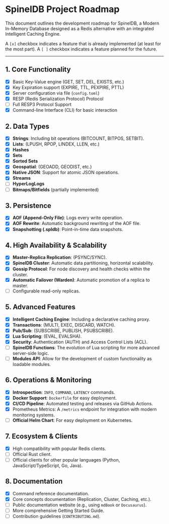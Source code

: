 # SpinelDB Project Roadmap

This document outlines the development roadmap for SpinelDB, a Modern In-Memory Database designed as a Redis alternative with an integrated Intelligent Caching Engine.

A `[x]` checkbox indicates a feature that is already implemented (at least for the most part). A `[ ]` checkbox indicates a feature planned for the future.

---

## 1. Core Functionality

- [x] Basic Key-Value engine (GET, SET, DEL, EXISTS, etc.)
- [x] Key Expiration support (EXPIRE, TTL, PEXPIRE, PTTL)
- [x] Server configuration via file (`config.toml`)
- [x] RESP (Redis Serialization Protocol) Protocol
- [ ] Full RESP3 Protocol Support
- [x] Command-line Interface (CLI) for basic interaction

## 2. Data Types

- [x] **Strings**: Including bit operations (BITCOUNT, BITPOS, SETBIT).
- [x] **Lists**: (LPUSH, RPOP, LINDEX, LLEN, etc.)
- [x] **Hashes**
- [x] **Sets**
- [x] **Sorted Sets**
- [x] **Geospatial**: (GEOADD, GEODIST, etc.)
- [x] **Native JSON**: Support for atomic JSON operations.
- [x] **Streams**
- [ ] **HyperLogLogs**
- [ ] **Bitmaps/Bitfields** (partially implemented)

## 3. Persistence

- [x] **AOF (Append-Only File)**: Logs every write operation.
- [x] **AOF Rewrite**: Automatic background rewriting of the AOF file.
- [x] **Snapshotting (.spldb)**: Point-in-time data snapshots.

## 4. High Availability & Scalability

- [x] **Master-Replica Replication**: (PSYNC/SYNC).
- [x] **SpinelDB Cluster**: Automatic data partitioning, horizontal scalability.
- [x] **Gossip Protocol**: For node discovery and health checks within the cluster.
- [x] **Automatic Failover (Warden)**: Automatic promotion of a replica to master.
- [ ] Configurable read-only replicas.

## 5. Advanced Features

- [x] **Intelligent Caching Engine**: Including a declarative caching proxy.
- [x] **Transactions**: (MULTI, EXEC, DISCARD, WATCH).
- [x] **Pub/Sub**: (SUBSCRIBE, PUBLISH, PSUBSCRIBE).
- [x] **Lua Scripting**: (EVAL, EVALSHA).
- [x] **Security**: Authentication (AUTH) and Access Control Lists (ACL).
- [ ] **SpinelDB Functions**: The evolution of Lua scripting for more advanced server-side logic.
- [ ] **Modules API**: Allow for the development of custom functionality as loadable modules.

## 6. Operations & Monitoring

- [x] **Introspection**: `INFO`, `COMMAND`, `LATENCY` commands.
- [x] **Docker Support**: `Dockerfile` for easy deployment.
- [x] **CI/CD Pipeline**: Automated testing and releases via GitHub Actions.
- [x] Prometheus Metrics: A `/metrics` endpoint for integration with modern monitoring systems.
- [ ] **Official Helm Chart**: For easy deployment on Kubernetes.

## 7. Ecosystem & Clients

- [x] High compatibility with popular Redis clients.
- [ ] Official Rust client.
- [ ] Official clients for other popular languages (Python, JavaScript/TypeScript, Go, Java).

## 8. Documentation

- [x] Command reference documentation.
- [x] Core concepts documentation (Replication, Cluster, Caching, etc.).
- [ ] Public documentation website (e.g., using `mdBook` or `Docusaurus`).
- [ ] More comprehensive Getting Started Guide.
- [ ] Contribution guidelines (`CONTRIBUTING.md`).
